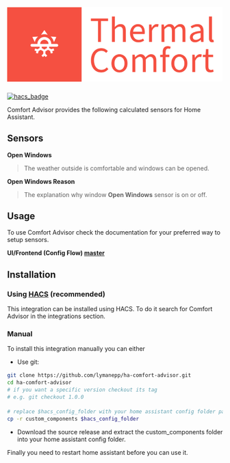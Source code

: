 # [![comfort_advisor](https://raw.githubusercontent.com/lymanepp/ha-comfort-advisor/master/icons/logo.png)](https://github.com/lymanepp/ha-comfort-advisor)

[![hacs_badge](https://img.shields.io/badge/HACS-Default-41BDF5.svg?style=for-the-badge)](https://github.com/hacs/integration)

Comfort Advisor provides the following calculated sensors for Home Assistant.

## Sensors

**Open Windows**

> The weather outside is comfortable and windows can be opened.

**Open Windows Reason**

> The explanation why window **Open Windows** sensor is on or off.

## Usage

To use Comfort Advisor check the documentation for your preferred way to setup sensors.

**UI/Frontend (Config Flow)
 [master](https://github.com/lymanepp/ha-comfort-advisor/blob/master/documentation/config_flow.md)**

## Installation

### Using [HACS](https://hacs.xyz/) (recommended)

This integration can be installed using HACS. To do it search for Comfort Advisor in the integrations section.

### Manual

To install this integration manually you can either

* Use git:

```sh
git clone https://github.com/lymanepp/ha-comfort-advisor.git
cd ha-comfort-advisor
# if you want a specific version checkout its tag
# e.g. git checkout 1.0.0

# replace $hacs_config_folder with your home assistant config folder path
cp -r custom_components $hacs_config_folder
```

* Download the source release and extract the custom_components folder into your home assistant config folder.

Finally you need to restart home assistant before you can use it.